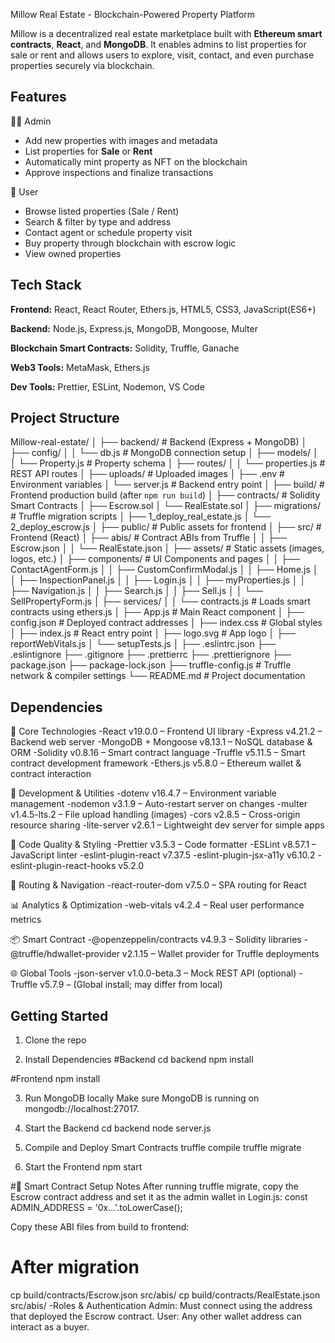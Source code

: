 
Millow Real Estate - Blockchain-Powered Property Platform

Millow is a decentralized real estate marketplace built with **Ethereum smart contracts**, **React**, and **MongoDB**. It enables admins to list properties for sale or rent and allows users to explore, visit, contact, and even purchase properties securely via blockchain.


## Features
🧑‍💼 Admin
- Add new properties with images and metadata
- List properties for **Sale** or **Rent**
- Automatically mint property as NFT on the   blockchain
- Approve inspections and finalize transactions

👥 User
- Browse listed properties (Sale / Rent)
- Search & filter by type and address
- Contact agent or schedule property visit
- Buy property through blockchain with escrow logic
- View owned properties
## Tech Stack

**Frontend:** React, React Router, Ethers.js, HTML5, CSS3, JavaScript(ES6+)

**Backend:** Node.js, Express.js, MongoDB, Mongoose, Multer 

**Blockchain Smart Contracts:** Solidity, Truffle, Ganache

**Web3 Tools:** MetaMask, Ethers.js

**Dev Tools:** Prettier, ESLint, Nodemon, VS Code

## Project Structure
Millow-real-estate/
│
├── backend/                     # Backend (Express + MongoDB)
│   ├── config/
│   │   └── db.js                # MongoDB connection setup
│   ├── models/
│   │   └── Property.js          # Property schema
│   ├── routes/
│   │   └── properties.js        # REST API routes
│   ├── uploads/                 # Uploaded images
│   ├── .env                     # Environment variables
│   └── server.js                # Backend entry point
│
├── build/                       # Frontend production build (after `npm run build`)
│
├── contracts/                   # Solidity Smart Contracts
│   ├── Escrow.sol
│   └── RealEstate.sol
│
├── migrations/                  # Truffle migration scripts
│   ├── 1_deploy_real_estate.js
│   └── 2_deploy_escrow.js
│
├── public/                      # Public assets for frontend
│
├── src/                         # Frontend (React)
│   ├── abis/                    # Contract ABIs from Truffle
│   │   ├── Escrow.json
│   │   └── RealEstate.json
│   ├── assets/                  # Static assets (images, logos, etc.)
│   ├── components/              # UI Components and pages
│   │   ├── ContactAgentForm.js
│   │   ├── CustomConfirmModal.js
│   │   ├── Home.js
│   │   ├── InspectionPanel.js
│   │   ├── Login.js
│   │   ├── myProperties.js
│   │   ├── Navigation.js
│   │   ├── Search.js
│   │   ├── Sell.js
│   │   └── SellPropertyForm.js
│   ├── services/
│   │   └── contracts.js         # Loads smart contracts using ethers.js
│   ├── App.js                   # Main React component
│   ├── config.json              # Deployed contract addresses
│   ├── index.css                # Global styles
│   ├── index.js                 # React entry point
│   ├── logo.svg                 # App logo
│   ├── reportWebVitals.js
│   └── setupTests.js
│
├── .eslintrc.json
├── .eslintignore
├── .gitignore
├── .prettierrc
├── .prettierignore
├── package.json
├── package-lock.json
├── truffle-config.js           # Truffle network & compiler settings
└── README.md                   # Project documentation

## Dependencies

🧱 Core Technologies
-React v19.0.0 – Frontend UI library
-Express v4.21.2 – Backend web server
-MongoDB + Mongoose v8.13.1 – NoSQL database & ORM
-Solidity v0.8.16 – Smart contract language
-Truffle v5.11.5 – Smart contract development framework
-Ethers.js v5.8.0 – Ethereum wallet & contract interaction 

🧰 Development & Utilities
-dotenv v16.4.7 – Environment variable management
-nodemon v3.1.9 – Auto-restart server on changes
-multer v1.4.5-lts.2 – File upload handling (images)
-cors v2.8.5 – Cross-origin resource sharing
-lite-server v2.6.1 – Lightweight dev server for simple apps

🎨 Code Quality & Styling
-Prettier v3.5.3 – Code formatter
-ESLint v8.57.1 – JavaScript linter
-eslint-plugin-react v7.37.5
-eslint-plugin-jsx-a11y v6.10.2
-eslint-plugin-react-hooks v5.2.0

🧭 Routing & Navigation
-react-router-dom v7.5.0 – SPA routing for React

📊 Analytics & Optimization
-web-vitals v4.2.4 – Real user performance metrics

📦 Smart Contract 
-@openzeppelin/contracts v4.9.3 – Solidity libraries
-@truffle/hdwallet-provider v2.1.15 – Wallet provider for Truffle deployments

🌐 Global Tools
-json-server v1.0.0-beta.3 – Mock REST API (optional)
-Truffle v5.7.9 – (Global install; may differ from local)


## Getting Started

1. Clone the repo

2. Install Dependencies
#Backend
cd backend
npm install

#Frontend
npm install

3. Run MongoDB locally
Make sure MongoDB is running on mongodb://localhost:27017.

4. Start the Backend
cd backend
node server.js

5. Compile and Deploy Smart Contracts
truffle compile
truffle migrate

6. Start the Frontend
npm start

#🔐 Smart Contract Setup Notes
After running truffle migrate, copy the Escrow contract address and set it as the admin wallet in Login.js:
const ADMIN_ADDRESS = '0x...'.toLowerCase();

Copy these ABI files from build to frontend:
# After migration
cp build/contracts/Escrow.json src/abis/
cp build/contracts/RealEstate.json src/abis/
-Roles & Authentication
Admin: Must connect using the address that deployed the Escrow contract.
User: Any other wallet address can interact as a buyer.

